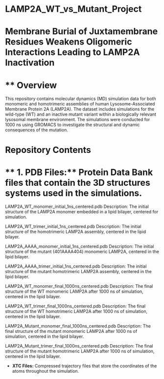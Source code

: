 # LAMP2A_WT_vs_Mutant_Project
# **Membrane Burial of Juxtamembrane Residues Weakens Oligomeric Interactions Leading to LAMP2A Inactivation**
# ** Overview
This repository contains molecular dynamics (MD) simulation data for both monomeric and homotrimeric assemblies of human Lysosome-Associated Membrane Protein 2A (LAMP2A). The dataset includes simulations for the wild-type (WT) and an inactive mutant variant within a biologically relevant lysosomal membrane environment. The simulations were conducted for 1000 ns using GROMACS to investigate the structural and dynamic consequences of the mutation.

# **Repository Contents**

# ** 1. PDB Files:** Protein Data Bank files that contain the 3D structures systems used in the simulations.

LAMP2A_WT_monomer_initial_1ns_centered.pdb
Description: The initial structure of the LAMP2A monomer embedded in a lipid bilayer, centered for simulation.

LAMP2A_WT_trimer_initial_1ns_centered.pdb
Description: The initial structure of the homotrimeric LAMP2A assembly, centered in the lipid bilayer.

LAMP2A_AAAA_monomer_initial_1ns_centered.pdb
Description: The initial structure of the mutant (401AAAA404) monomeric LAMP2A, centered in the lipid bilayer.

LAMP2A_AAAA_trimer_initial_1ns_centered.pdb
Description: The initial structure of the mutant homotrimeric LAMP2A assembly, centered in the lipid bilayer.

LAMP2A_WT_monomer_final_1000ns_centered.pdb
Description: The final structure of the WT monomeric LAMP2A after 1000 ns of simulation, centered in the lipid bilayer.

LAMP2A_WT_trimer_final_1000ns_centered.pdb
Description: The final structure of the WT homotrimeric LAMP2A after 1000 ns of simulation, centered in the lipid bilayer.

LAMP2A_Mutant_monomer_final_1000ns_centered.pdb
Description: The final structure of the mutant monomeric LAMP2A after 1000 ns of simulation, centered in the lipid bilayer.

LAMP2A_Mutant_trimer_final_1000ns_centered.pdb
Description: The final structure of the mutant homotrimeric LAMP2A after 1000 ns of simulation, centered in the lipid bilayer.





- **XTC Files:** Compressed trajectory files that store the coordinates of the atoms throughout the simulation.

